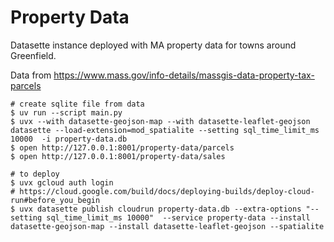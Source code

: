 # Property Data

Datasette instance deployed with MA property data for towns around Greenfield.

Data from https://www.mass.gov/info-details/massgis-data-property-tax-parcels

```shell
# create sqlite file from data
$ uv run --script main.py
$ uvx --with datasette-geojson-map --with datasette-leaflet-geojson datasette --load-extension=mod_spatialite --setting sql_time_limit_ms 10000  -i property-data.db
$ open http://127.0.0.1:8001/property-data/parcels
$ open http://127.0.0.1:8001/property-data/sales

# to deploy
$ uvx gcloud auth login
# https://cloud.google.com/build/docs/deploying-builds/deploy-cloud-run#before_you_begin
$ uvx datasette publish cloudrun property-data.db --extra-options "--setting sql_time_limit_ms 10000"  --service property-data --install datasette-geojson-map --install datasette-leaflet-geojson --spatialite
```
